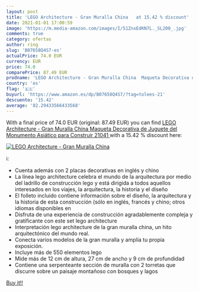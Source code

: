 ```yaml
---
layout: post
title: 'LEGO Architecture - Gran Muralla China   at 15.42 % discount'
date: 2021-01-01 17:00:59
image: 'https://m.media-amazon.com/images/I/51ZnxEdKN7L._SL200_.jpg'
comments: true
category: ofertas
author: ring
slug: 'B07658Q4S7-es'
actualPrice: 74.0 EUR
currency: EUR
price: 74.0
comparePrice: 87.49 EUR
prodname: 'LEGO Architecture - Gran Muralla China  Maqueta Decorativa de Juguete del Monumento Asiático para Construir  21041 '
country: 'es'
flag: '🇪🇸'
buyurl: 'https://www.amazon.es/dp/B07658Q4S7/?tag=tolees-21'
descuento: '15.42'
average: '82.29433566433568'
---
```


With a final price of 74.0 EUR (original: 87.49 EUR) you can find [LEGO Architecture - Gran Muralla China  Maqueta Decorativa de Juguete del Monumento Asiático para Construir  21041 ](https://www.amazon.es/dp/B07658Q4S7/?tag=tolees-21) with a  15.42 % discount here:

[![LEGO Architecture - Gran Muralla China  ](https://m.media-amazon.com/images/I/51ZnxEdKN7L._SL200_.jpg)](https://www.amazon.es/dp/B07658Q4S7/?tag=tolees-21)

ℹ️:

- Cuenta además con 2 placas decorativas en inglés y chino
- La línea lego architecture celebra el mundo de la arquitectura por medio del ladrillo de construcción lego y está dirigida a todos aquellos interesados en los viajes, la arquitectura, la historia y el diseño
- El folleto incluido contiene información sobre el diseño, la arquitectura y la historia de esta construcción (sólo en inglés, francés y chino; otros idiomas disponibles en
- Disfruta de una experiencia de construcción agradablemente compleja y gratificante con este set lego architecture
- Interpretación lego architecture de la gran muralla china, un hito arquitectónico del mundo real.
- Conecta varios modelos de la gran muralla y amplía tu propia exposición.
- Incluye más de 550 elementos lego
- Mide más de 12 cm de altura, 27 cm de ancho y 9 cm de profundidad
- Contiene una serpenteante sección de muralla con 2 torretas que discurre sobre un paisaje montañoso con bosques y lagos

[Buy it!!](https://www.amazon.es/dp/B07658Q4S7/?tag=tolees-21)
